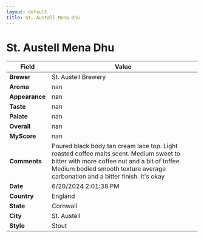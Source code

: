 ```yaml
---
layout: default
title: St. Austell Mena Dhu
---
```


# St. Austell Mena Dhu

| Field         | Value                                                                                                   |
|---------------|---------------------------------------------------------------------------------------------------------|
| **Brewer**    | St. Austell Brewery                                                                                        |
| **Aroma**     | nan                                                                                         |
| **Appearance**| nan                                                                                    |
| **Taste**     | nan                                                                                         |
| **Palate**    | nan                                                                                        |
| **Overall**   | nan                                                                                       |
| **MyScore**   | nan                                                                                       |
| **Comments**  | Poured black body tan cream lace top.  Light roasted coffee malts scent. Medium sweet to bitter with more coffee nut and a bit of toffee.  Medium bodied smooth texture average carbonation and a bitter finish.  It's okay                                                                                       |
| **Date**      | 6/20/2024 2:01:38 PM                                                                                          |
| **Country**   | England                                                                                       |
| **State**     | Cornwall                                                                                         |
| **City**      | St. Austell                                                                                          |
| **Style**     | Stout                                                                                         |
